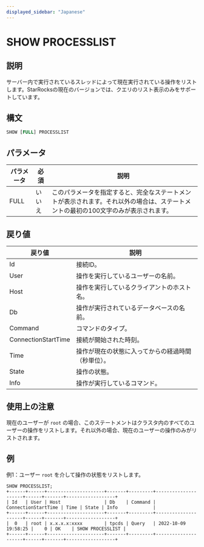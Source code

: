 ```yaml
---
displayed_sidebar: "Japanese"
---
```


# SHOW PROCESSLIST

## 説明

サーバー内で実行されているスレッドによって現在実行されている操作をリストします。StarRocksの現在のバージョンでは、クエリのリスト表示のみをサポートしています。

## 構文

```SQL
SHOW [FULL] PROCESSLIST
```

## パラメータ

| パラメータ | 必須 | 説明                                                                                                                            |
| --------- | ---- |----------------------------------------------------------------------------------------------------------------------------------|
| FULL      | いいえ | このパラメータを指定すると、完全なステートメントが表示されます。それ以外の場合は、ステートメントの最初の100文字のみが表示されます。 |

## 戻り値

| 戻り値                | 説明                                                  |
| ------------------- | ------------------------------------------------------------ |
| Id                  | 接続ID。                                               |
| User                | 操作を実行しているユーザーの名前。                 |
| Host                | 操作を実行しているクライアントのホスト名。         |
| Db                  | 操作が実行されているデータベースの名前。    |
| Command             | コマンドのタイプ。                                     |
| ConnectionStartTime | 接続が開始された時刻。                             |
| Time                | 操作が現在の状態に入ってからの経過時間（秒単位）。 |
| State               | 操作の状態。                                  |
| Info                | 操作が実行しているコマンド。                 |

## 使用上の注意

現在のユーザーが `root` の場合、このステートメントはクラスタ内のすべてのユーザーの操作をリストします。それ以外の場合、現在のユーザーの操作のみがリストされます。

## 例

例1：ユーザー `root` を介して操作の状態をリストします。

```Plain
SHOW PROCESSLIST;
+------+------+---------------------+-------+---------+---------------------+------+-------+------------------+
| Id   | User | Host                | Db    | Command | ConnectionStartTime | Time | State | Info             |
+------+------+---------------------+-------+---------+---------------------+------+-------+------------------+
|  0   | root | x.x.x.x:xxxx        | tpcds | Query   | 2022-10-09 19:58:25 |    0 | OK    | SHOW PROCESSLIST |
+------+------+---------------------+-------+---------+---------------------+------+-------+------------------+
```
